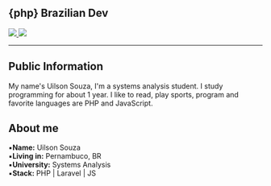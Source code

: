 ## {php} Brazilian Dev
<a 
   href="https://www.linkedin.com/in/uilson-souza-566a53164/" target="_blank">
   <img src="https://img.shields.io/badge/-LinkedIn-%230077B5?style=for-the-badge&logo=linkedin&logoColor=white" target="_blank">
</a>
   <a href="https://www.instagram.com/u7souza/" target="_blank"> 
   <img src="https://img.shields.io/badge/Instagram-E4405F?style=for-the-badge&logo=instagram&logoColor=white">
</a>
<hr>

## Public Information

My name's Uilson Souza, I'm a systems analysis student. I study programming for about 1 year. I like to read, play sports, program and favorite languages are PHP and JavaScript.


## About me

▪**Name:** Uilson Souza
<br>
▪**Living in:** Pernambuco, BR
<br>
▪**University:** Systems Analysis
<br>
▪**Stack:** PHP | Laravel | JS
<br>
